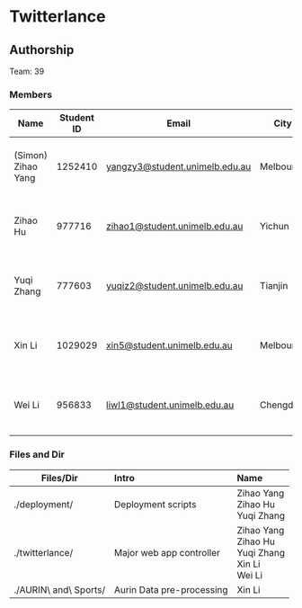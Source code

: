 # Twitterlance 

## Authorship

Team: 39

### Members

| Name       | Student ID | Email                          | City      | Responsibility                                |
|------------|------------|--------------------------------|-----------|-----------------------------------------------|
| (Simon) Zihao Yang | 1252410    | yangzy3@student.unimelb.edu.au | Melbourne | Backend, Ansible, Docker, CouchDB, Spark |
| Zihao Hu   | 977716     | zihao1@student.unimelb.edu.au  | Yichun    | Twitter Stream, Overall Frontend, Ansible  |
| Yuqi Zhang | 777603     | yuqiz2@student.unimelb.edu.au  | Tianjin   | Frontend Charts, Twitter Search, CouchDB View |
| Xin Li     | 1029029    | xin5@student.unimelb.edu.au    | Melbourne | Frontend Maps, Data Analysis, CouchDB View    |
| Wei Li     | 956833     | liwl1@student.unimelb.edu.au   | Chengdu   | Twitter Search, Backend, CouchDB View     |



### Files and Dir


| Files/Dir         |       Intro|Name                                         |
|-------------------|:-------------------|:----------------------------------------------|
| ./deployment/  | Deployment scripts | Zihao Yang <br>Zihao Hu <br>Yuqi Zhang      
| ./twitterlance/       | Major web app controller |Zihao Yang <br>Zihao Hu <br>Yuqi Zhang <br>Xin Li<br> Wei Li | 1252410 <br>977716<br> 777603 <br>1029029<br> 956833 | Melbourne<br> Yichun <br>Tianjin<br> Melbourne<br> Chengdu 
| ./AURIN\ and\ Sports/ | Aurin Data pre-processing | Xin Li